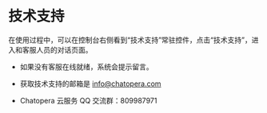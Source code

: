 # 技术支持

在使用过程中，可以在控制台右侧看到“技术支持”常驻控件，点击“技术支持”，进入和客服人员的对话页面。

- 如果没有客服在线就绪，系统会提示留言。

- 获取技术支持的邮箱是 <a href="mailto:info@chatopera.com?Subject=【Chatopera云服务】" target="_top">info@chatopera.com</a>

- Chatopera 云服务 QQ 交流群：809987971
